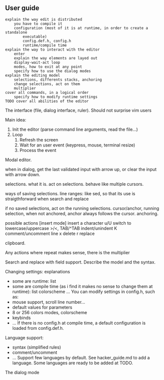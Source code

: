 ## User guide

    explain the way edit is distributed
        you have to compile it
        configuration (most of it is at runtime, in order to create a standalone
            executable)
            config.def.h, config.h
            runtime/compile time
    explain the way to interact with the editor
        enter
        explain the way elements are layed out
        display-wait-act loop
        modes, how to exit at any point
        specify how to use the dialog modes
    explain the editing model
        selections, differents stacks, anchoring
        change selections, act on them
        multiplier
    cover all commands, in a logical order
        specify how to modify runtime settings
    TODO cover all abilities of the editor

The interface (file, dialog interface, ruler). Should not surprise vim users

Main idea:
1. Init the editor (parse command line arguments, read the file...)
2. Loop
    1. Refresh the screen
    2. Wait for an user event (keypress, mouse, terminal resize)
    3. Process the event

Modal editor.

when in dialog, get the last validated input with arrow up, or clear the input
with arrow down.

selections. what it is. act on selections. behave like multiple cursors.

ways of saving selections.
line ranges: like sed, so that its use is straigthforward when search and replace

if no saved selections, act on the running selections.
cursor/anchor, running selection, when not anchored, anchor always follows the
cursor. anchoring.

possible actions
    [insert mode]   insert a character
              u/U   switch to lowercase/uppercase
    >/<, TAB/^TAB   indent/unindent
                K   comment/uncomment line
                x   delete
                r   replace


clipboard.

Any actions where repeat makes sense, there is the multiplier

Search and replace with field support. Describe the model and the syntax.

Changing settings: explanations
- some are runtime: list
- some are compile time (as i find it makes no sense to change them at runtime): list
    colorscheme
    ...
You can modify settings in config.h, such as:
- mouse support, scroll line number...
- default values for parameters
- 8 or 256 colors modes, colorscheme
- keybinds
- ...
If there is no config.h at compile time, a default configuration is loaded
from config.def.h.

Language support:
- syntax (simplified rules)
- comment/uncomment
- ...
Support few languages by default. See hacker_guide.md to add a language.
Some languages are ready to be added at TODO.

The dialog mode
